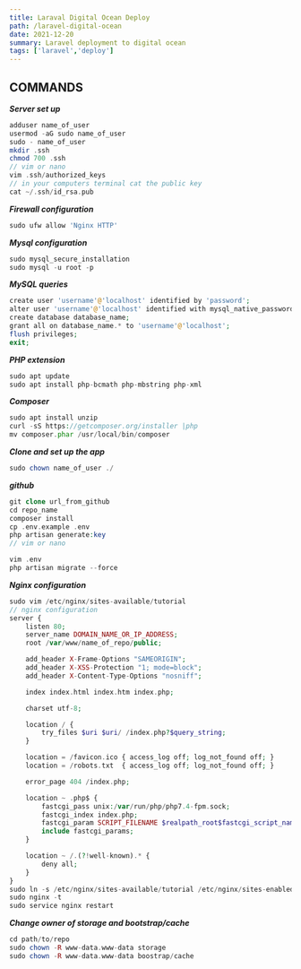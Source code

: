 ```yaml
---
title: Laraval Digital Ocean Deploy
path: /laravel-digital-ocean
date: 2021-12-20
summary: Laravel deployment to digital ocean
tags: ['laravel','deploy']
---
```


## COMMANDS

***Server set up***
```php
adduser name_of_user
usermod -aG sudo name_of_user
sudo - name_of_user
mkdir .ssh
chmod 700 .ssh
// vim or nano
vim .ssh/authorized_keys 
// in your computers terminal cat the public key
cat ~/.ssh/id_rsa.pub
```

***Firewall configuration***
```php
sudo ufw allow 'Nginx HTTP' 
```

***Mysql configuration***
```php
sudo mysql_secure_installation
sudo mysql -u root -p
```

***MySQL queries***
```php
create user 'username'@'localhost' identified by 'password';
alter user 'username'@'localhost' identified with mysql_native_password by 'password';
create database database_name;
grant all on database_name.* to 'username'@'localhost';
flush privileges;
exit;
```


***PHP extension***
```php
sudo apt update
sudo apt install php-bcmath php-mbstring php-xml
```

***Composer***
```php
sudo apt install unzip
curl -sS https://getcomposer.org/installer |php
mv composer.phar /usr/local/bin/composer
```

***Clone and set up the app***
```php
sudo chown name_of_user ./
```

***github***
```php
git clone url_from_github
cd repo_name
composer install
cp .env.example .env
php artisan generate:key
// vim or nano
```
```php
vim .env
php artisan migrate --force
```

***Nginx configuration***
```php
sudo vim /etc/nginx/sites-available/tutorial
// nginx configuration
server {
    listen 80;
    server_name DOMAIN_NAME_OR_IP_ADDRESS;
    root /var/www/name_of_repo/public;

    add_header X-Frame-Options "SAMEORIGIN";
    add_header X-XSS-Protection "1; mode=block";
    add_header X-Content-Type-Options "nosniff";

    index index.html index.htm index.php;

    charset utf-8;

    location / {
        try_files $uri $uri/ /index.php?$query_string;
    }

    location = /favicon.ico { access_log off; log_not_found off; }
    location = /robots.txt  { access_log off; log_not_found off; }

    error_page 404 /index.php;

    location ~ .php$ {
        fastcgi_pass unix:/var/run/php/php7.4-fpm.sock;
        fastcgi_index index.php;
        fastcgi_param SCRIPT_FILENAME $realpath_root$fastcgi_script_name;
        include fastcgi_params;
    }

    location ~ /.(?!well-known).* {
        deny all;
    }
}
sudo ln -s /etc/nginx/sites-available/tutorial /etc/nginx/sites-enabled/tutorial
sudo nginx -t 
sudo service nginx restart
```

***Change owner of storage and bootstrap/cache***
```php
cd path/to/repo
sudo chown -R www-data.www-data storage
sudo chown -R www-data.www-data boostrap/cache
```



